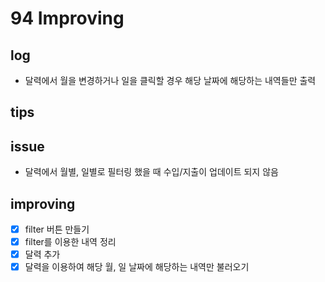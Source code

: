 # 94 Improving

## log

- 달력에서 월을 변경하거나 일을 클릭할 경우 해당 날짜에 해당하는 내역들만 출력

## tips

## issue

- 달력에서 월별, 일별로 필터링 했을 때 수입/지출이 업데이트 되지 않음

## improving

- [x] filter 버튼 만들기
- [x] filter를 이용한 내역 정리
- [x] 달력 추가
- [x] 달력을 이용하여 해당 월, 일 날짜에 해당하는 내역만 불러오기
